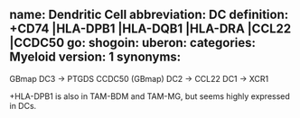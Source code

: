 name: Dendritic Cell
abbreviation: DC
definition: +CD74 |HLA-DPB1 |HLA-DQB1 |HLA-DRA |CCL22 |CCDC50
go: 
shogoin: 
uberon: 
categories: Myeloid
version: 1 
synonyms:
---
GBmap
DC3 -> PTGDS CCDC50 (GBmap)
DC2 -> CCL22
DC1 -> XCR1

+HLA-DPB1 is also in TAM-BDM and TAM-MG, but seems highly expressed in DCs.